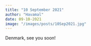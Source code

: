```yaml
---
title: "10 September 2021"
author: "Havamal"
date: 09-10-2021
image: "/images/posts/10Sep2021.jpg"
---
```


Denmark, see you soon!